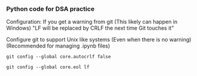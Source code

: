 ### Python code for DSA practice

Configuration:
If you get a warning from git (This likely can happen in Windows)
"LF will be replaced by CRLF the next time Git touches it"

Configure git to support Unix like systems (Even when there is no warning)
(Recommended for managing .ipynb files)

`git config --global core.autocrlf false`

`git config --global core.eol lf`
